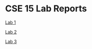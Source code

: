# CSE 15 Lab Reports

[Lab 1](https://sli051357.github.io/cse15l-lab-reports/lab1-report.html)

[Lab 2](https://sli051357.github.io/cse15l-lab-reports/lab2-report.html)

[Lab 3](https://sli051357.github.io/cse15l-lab-reports/lab3-report.html)

